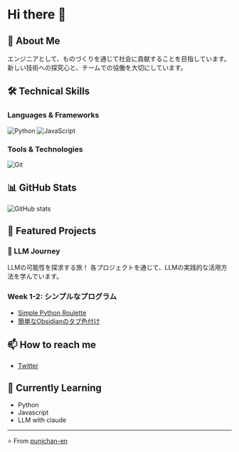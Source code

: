 # Hi there 👋
## 🚀 About Me
エンジニアとして、ものづくりを通じて社会に貢献することを目指しています。
新しい技術への探究心と、チームでの協働を大切にしています。

## 🛠 Technical Skills
### Languages & Frameworks
![Python](https://img.shields.io/badge/-Python-3776AB?style=flat-square&logo=Python&logoColor=white)
![JavaScript](https://img.shields.io/badge/-JavaScript-F7DF1E?style=flat-square&logo=JavaScript&logoColor=black)

### Tools & Technologies
![Git](https://img.shields.io/badge/-Git-F05032?style=flat-square&logo=git&logoColor=white)

## 📊 GitHub Stats
![GitHub stats](https://github-readme-stats.vercel.app/api?username=punichan-en&show_icons=true&theme=radical)

## 🌟 Featured Projects
### 🤖 LLM Journey
LLMの可能性を探求する旅！
各プロジェクトを通じて、LLMの実践的な活用方法を学んでいます。
### Week 1-2: シンプルなプログラム
- [Simple Python Roulette](https://github.com/punichan-en/simple-python-roulette)
- [簡単なObsidianのタブ色付け](https://github.com/punichan-en/active-tab-colorizer)

## 📫 How to reach me
- [Twitter](https://x.com/Punichan_en)

## 🌱 Currently Learning
- Python
- Javascript
- LLM with claude

---
⭐️ From [punichan-en](https://github.com/punichan-en)
```
